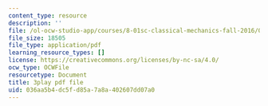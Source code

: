 ```yaml
---
content_type: resource
description: ''
file: /ol-ocw-studio-app/courses/8-01sc-classical-mechanics-fall-2016/036aa5b4dc5fd85a7a8a402607dd07a0_DYi8KTt8688.pdf
file_size: 18505
file_type: application/pdf
learning_resource_types: []
license: https://creativecommons.org/licenses/by-nc-sa/4.0/
ocw_type: OCWFile
resourcetype: Document
title: 3play pdf file
uid: 036aa5b4-dc5f-d85a-7a8a-402607dd07a0
---
```

